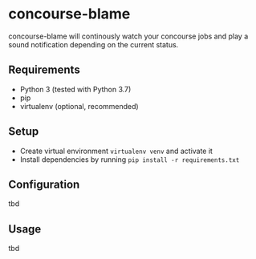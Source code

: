 # concourse-blame

concourse-blame will continously watch your concourse jobs and play a sound notification depending on the current status.

## Requirements

- Python 3 (tested with Python 3.7)
- pip
- virtualenv (optional, recommended)

## Setup

- Create virtual environment `virtualenv venv` and activate it
- Install dependencies by running `pip install -r requirements.txt`

## Configuration

tbd

## Usage

tbd